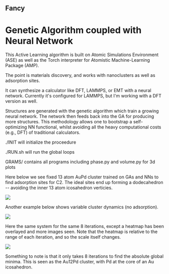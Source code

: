 ## Fancy
# Genetic Algorithm coupled with Neural Network

This Active Learning algorithm is built on Atomic Simulations Environment (ASE)
as well as the Torch interpreter for Atomistic Machine-Learning Package (AMP).

The point is materials discovery, and works with nanoclusters as well as adsorption sites.

It can synthesize a calculator like DFT, LAMMPS, or EMT with a neural network.
Currently it's configured for LAMMPS, but I'm working with a DFT version as well.

Structures are generated with the genetic algorithm which train a growing neural network.
The network then feeds back into the GA for producing more structures.
This methodology allows one to bootstrap a self-optimizing NN functional,
whilst avoiding all the heavy computational costs (e.g., DFT) of traditional calculators.

./INIT will initialize the proceedure

./RUN.sh will run the global loops

GRAMS/ contains all programs
<t>including phase.py and volume.py for 3d plots

Here below we see fixed 13 atom AuPd cluster trained on GAs and NNs to find adsorption sites for C2.
The ideal sites end up forming a dodecahedron -- avoiding the inner 13 atom icosahedron verticies. 
  
![](dodec.gif)

Another example below shows variable cluster dynamics (no adsorption).
  
![](13path.gif)

Here the same system for the same 8 iterations, except a heatmap has been overlayed and more images seen.
  Note that the heatmap is relative to the range of each iteration, and so the scale itself changes.
  
![](13grid.gif)
  
Something to note is that it only takes 8 iterations to find the absolute global minima.
  This is seen as the Au12Pd cluster, with Pd at the core of an Au icosahedron.
